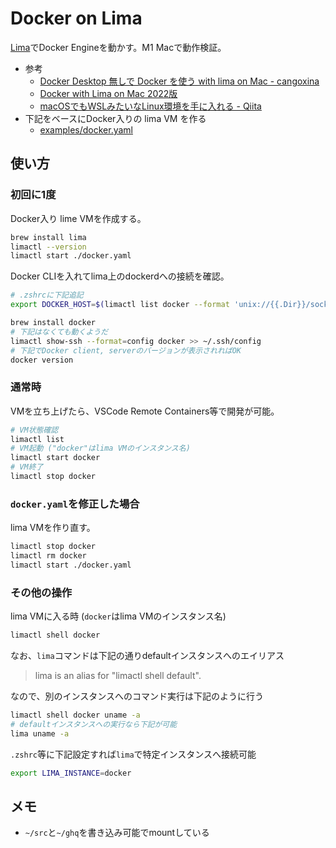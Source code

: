 # Docker on Lima

[Lima](https://github.com/lima-vm/lima)でDocker Engineを動かす。M1 Macで動作検証。

- 参考
  - [Docker Desktop 無しで Docker を使う with lima on Mac - cangoxina](https://korosuke613.hatenablog.com/entry/2021/09/18/docker-on-lima#DOCKER_HOST-%E7%92%B0%E5%A2%83%E5%A4%89%E6%95%B0%E3%82%92%E8%A8%AD%E5%AE%9A%E3%81%99%E3%82%8B--sshconfig-%E3%82%92%E8%A8%AD%E5%AE%9A%E3%81%99%E3%82%8B20211022-%E8%BF%BD%E8%A8%98)
  - [Docker with Lima on Mac 2022版](https://zenn.dev/catminusminus/articles/2732083d18d004)
  - [macOSでもWSLみたいなLinux環境を手に入れる - Qiita](https://qiita.com/chibiegg/items/eede37345f7058ce604d)
- 下記をベースにDocker入りの lima VM を作る
  - [examples/docker.yaml](https://github.com/lima-vm/lima/blob/master/examples/docker.yaml)

## 使い方

### 初回に1度

Docker入り lime VMを作成する。

```sh
brew install lima
limactl --version
limactl start ./docker.yaml
```

Docker CLIを入れてlima上のdockerdへの接続を確認。

```sh
# .zshrcに下記追記
export DOCKER_HOST=$(limactl list docker --format 'unix://{{.Dir}}/sock/docker.sock')
```

```sh
brew install docker
# 下記はなくても動くようだ
limactl show-ssh --format=config docker >> ~/.ssh/config
# 下記でDocker client, serverのバージョンが表示されればOK
docker version
```

### 通常時

VMを立ち上げたら、VSCode Remote Containers等で開発が可能。

```sh
# VM状態確認
limactl list
# VM起動 ("docker"はlima VMのインスタンス名)
limactl start docker
# VM終了
limactl stop docker
```

### `docker.yaml`を修正した場合

lima VMを作り直す。

```sh
limactl stop docker
limactl rm docker
limactl start ./docker.yaml
```

### その他の操作

lima VMに入る時 (`docker`はlima VMのインスタンス名)

```sh
limactl shell docker
```

なお、`lima`コマンドは下記の通りdefaultインスタンスへのエイリアス

> lima is an alias for "limactl shell default".

なので、別のインスタンスへのコマンド実行は下記のように行う

```sh
limactl shell docker uname -a
# defaultインスタンスへの実行なら下記が可能
lima uname -a
```

`.zshrc`等に下記設定すれば`lima`で特定インスタンスへ接続可能

```sh
export LIMA_INSTANCE=docker
```

## メモ

- `~/src`と`~/ghq`を書き込み可能でmountしている
